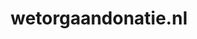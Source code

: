 ---
layout: post
title: "wetorgaandonatie.nl"
internal_url: "/dutchgov/wetorgaandonatie.nl.html"
subdomains_count: 2
all_subdomains_count: 2
urls_count: 0
ssl_rank: 0
http_rank: 0
url_link: /data/wetorgaandonatie.nl/urls.txt
all_subdomains_link: /data/wetorgaandonatie.nl/all_subdomains.txt
subdomains_link: /data/wetorgaandonatie.nl/subdomains.txt
categories: dutchgov
---